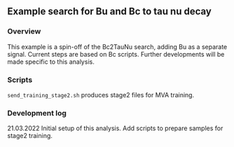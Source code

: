 ## Example search for Bu and Bc to tau nu decay

### Overview
This example is a spin-off of the Bc2TauNu search, adding Bu as a separate signal.
Current steps are based on Bc scripts. Further developments will be made specific to this analysis.

### Scripts
`send_training_stage2.sh` produces stage2 files for MVA training. 

### Development log
21.03.2022 Initial setup of this analysis. Add scripts to prepare samples for stage2 training.
